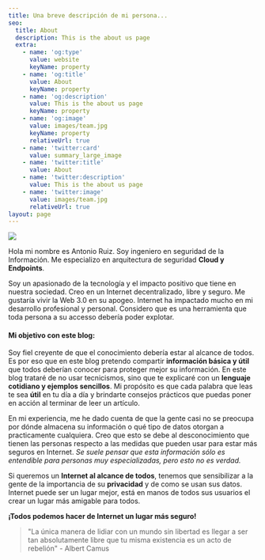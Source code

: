 ```yaml
---
title: Una breve descripción de mi persona...
seo:
  title: About
  description: This is the about us page
  extra:
    - name: 'og:type'
      value: website
      keyName: property
    - name: 'og:title'
      value: About
      keyName: property
    - name: 'og:description'
      value: This is the about us page
      keyName: property
    - name: 'og:image'
      value: images/team.jpg
      keyName: property
      relativeUrl: true
    - name: 'twitter:card'
      value: summary_large_image
    - name: 'twitter:title'
      value: About
    - name: 'twitter:description'
      value: This is the about us page
    - name: 'twitter:image'
      value: images/team.jpg
      relativeUrl: true
layout: page
---
```

![](/images/icono1-de1c2d62.png)

Hola mi nombre es Antonio Ruiz. Soy ingeniero en seguridad de la Información. Me especializo en arquitectura de seguridad **Cloud y Endpoints**.

Soy un apasionado de la tecnología y el impacto positivo que tiene en nuestra sociedad. Creo en un Internet decentralizado, libre y seguro. Me gustaría vivir la Web 3.0 en su apogeo. Internet ha impactado mucho en mi desarrollo profesional y personal. Considero que es una herramienta que toda persona a su accesso debería poder explotar.

#### Mi objetivo con este blog:

Soy fiel creyente de que el conocimiento debería estar al alcance de todos. Es por eso que en este blog pretendo compartir **información básica y útil** que todos deberían conocer para proteger mejor su información. En este blog trataré de no usar tecnicismos, sino que te explicaré con un **lenguaje cotidiano y ejemplos sencillos**. Mi propósito es que cada palabra que leas te sea **útil** en tu día a día y brindarte consejos prácticos que puedas poner en acción al terminar de leer un artículo.

En mi experiencia, me he dado cuenta de que la gente casi no se preocupa por dónde almacena su información o qué tipo de datos otorgan a practicamente cualquiera. Creo que esto se debe al desconocimiento que tienen las personas respecto a las medidas que pueden usar para estar más seguros en Internet. *Se suele pensar que esta información sólo es entendible para personas muy especializadas, pero esto no es verdad.*

Si queremos un **Internet al alcance de todos**, tenemos que sensibilizar a la gente de la importancia de su **privacidad** y de como se usan sus datos. Internet puede ser un lugar mejor, está en manos de todos sus usuarios el crear un lugar más amigable para todos.

**¡Todos podemos hacer de Internet un lugar más seguro!**

> "La única manera de lidiar con un mundo sin libertad es llegar a ser tan absolutamente libre que tu misma existencia es un acto de rebelión" - Albert Camus
